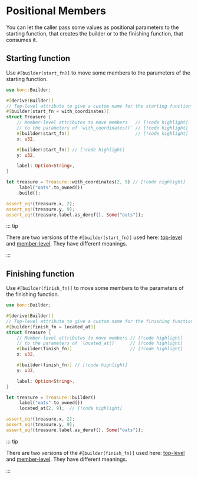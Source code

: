# Positional Members

You can let the caller pass some values as positional parameters to the starting function, that creates the builder or to the finishing function, that consumes it.

## Starting function

Use `#[builder(start_fn)]` to move some members to the parameters of the starting function.

```rust
use bon::Builder;

#[derive(Builder)]
// Top-level attribute to give a custom name for the starting function // [!code highlight]
#[builder(start_fn = with_coordinates)]                                // [!code highlight]
struct Treasure {
    // Member-level attributes to move members   // [!code highlight]
    // to the parameters of `with_coordinates()` // [!code highlight]
    #[builder(start_fn)]                         // [!code highlight]
    x: u32,

    #[builder(start_fn)] // [!code highlight]
    y: u32,

    label: Option<String>,
}

let treasure = Treasure::with_coordinates(2, 9) // [!code highlight]
    .label("oats".to_owned())
    .build();

assert_eq!(treasure.x, 2);
assert_eq!(treasure.y, 9);
assert_eq!(treasure.label.as_deref(), Some("oats"));
```

::: tip

There are two versions of the `#[builder(start_fn)]` used here: [top-level](../../reference/builder/top-level/start_fn) and [member-level](../../reference/builder/member/start_fn).
They have different meanings.

:::

## Finishing function

Use `#[builder(finish_fn)]` to move some members to the parameters of the finishing function.

```rust
use bon::Builder;

#[derive(Builder)]
// Top-level attribute to give a custom name for the finishing function // [!code highlight]
#[builder(finish_fn = located_at)]                                      // [!code highlight]
struct Treasure {
    // Member-level attributes to move members // [!code highlight]
    // to the parameters of `located_at()`     // [!code highlight]
    #[builder(finish_fn)]                      // [!code highlight]
    x: u32,

    #[builder(finish_fn)] // [!code highlight]
    y: u32,

    label: Option<String>,
}

let treasure = Treasure::builder()
    .label("oats".to_owned())
    .located_at(2, 9);  // [!code highlight]

assert_eq!(treasure.x, 2);
assert_eq!(treasure.y, 9);
assert_eq!(treasure.label.as_deref(), Some("oats"));
```

::: tip

There are two versions of the `#[builder(finish_fn)]` used here: [top-level](../../reference/builder/top-level/finish_fn) and [member-level](../../reference/builder/member/finish_fn).
They have different meanings.

:::

